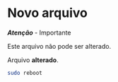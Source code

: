 # Novo arquivo

***Atenção*** - Importante

Este arquivo não pode ser alterado.

Arquivo **alterado**.

```bash
sudo reboot
```
